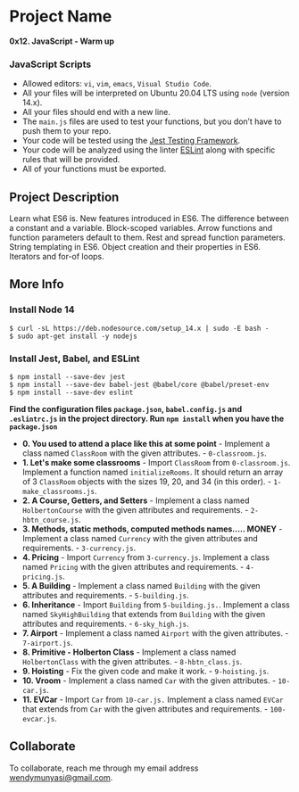 # Project Name
**0x12. JavaScript - Warm up**

### JavaScript Scripts
*   Allowed editors: `vi`, `vim`, `emacs`, `Visual Studio Code`.
*   All your files will be interpreted on Ubuntu 20.04 LTS using `node` (version 14.x).
*   All your files should end with a new line.
*   The `main.js` files are used to test your functions, but you don’t have to push them to your repo.
*   Your code will be tested using the [Jest Testing Framework](https://jestjs.io/).
*   Your code will be analyzed using the linter [ESLint](https://eslint.org/) along with specific rules that will be provided.
*   All of your functions must be exported.

## Project Description
Learn what ES6 is.
New features introduced in ES6.
The difference between a constant and a variable.
Block-scoped variables.
Arrow functions and function parameters default to them.
Rest and spread function parameters.
String templating in ES6.
Object creation and their properties in ES6.
Iterators and for-of loops.

## More Info
### Install Node 14
```
$ curl -sL https://deb.nodesource.com/setup_14.x | sudo -E bash -
$ sudo apt-get install -y nodejs
```

### Install Jest, Babel, and ESLint
```
$ npm install --save-dev jest
$ npm install --save-dev babel-jest @babel/core @babel/preset-env
$ npm install --save-dev eslint
```

**Find the configuration files `package.json`, `babel.config.js` and `.eslintrc.js` in the project directory. Run `npm install` when you have the `package.json`**


* **0. You used to attend a place like this at some point** - Implement a class named `ClassRoom` with the given attributes. - `0-classroom.js`.
* **1. Let's make some classrooms** - Import `ClassRoom` from `0-classroom.js`. Implement a function named `initializeRooms`. It should return an array of 3 `ClassRoom` objects with the sizes 19, 20, and 34 (in this order). - `1-make_classrooms.js`.
* **2. A Course, Getters, and Setters** - Implement a class named `HolbertonCourse` with the given attributes and requirements. - `2-hbtn_course.js`.
* **3. Methods, static methods, computed methods names..... MONEY** - Implement a class named `Currency` with the given attributes and requirements. - `3-currency.js`.
* **4. Pricing** - Import `Currency` from `3-currency.js`. Implement a class named `Pricing` with the given attributes and requirements. - `4-pricing.js`.
* **5. A Building** - Implement a class named `Building` with the given attributes and requirements. - `5-building.js`.
* **6. Inheritance** - Import `Building` from `5-building.js.`. Implement a class named `SkyHighBuilding` that extends from `Building` with the given attributes and requirements. - `6-sky_high.js`.
* **7. Airport** - Implement a class named `Airport` with the given attributes. - `7-airport.js`.
* **8. Primitive - Holberton Class** - Implement a class named `HolbertonClass` with the given attributes. - `8-hbtn_class.js`.
* **9. Hoisting** - Fix the given code and make it work. - `9-hoisting.js`.
* **10. Vroom** - Implement a class named `Car` with the given attributes. - `10-car.js`.
* **11. EVCar** - Import `Car` from `10-car.js.` Implement a class named `EVCar` that extends from `Car` with the given attributes and requirements. - `100-evcar.js`.


## Collaborate

To collaborate, reach me through my email address wendymunyasi@gmail.com.
